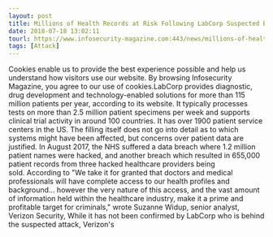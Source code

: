 ```yaml
---
layout: post
title: Millions of Health Records at Risk Following LabCorp Suspected Breach
date: 2018-07-18 13:02:11
tourl: https://www.infosecurity-magazine.com:443/news/millions-of-health-records-at-risk/
tags: [Attack]
---
```

Cookies enable us to provide the best experience possible and help us understand how visitors use our website. By browsing Infosecurity Magazine, you agree to our use of cookies.LabCorp provides diagnostic, drug development and technology-enabled solutions for more than 115 million patients per year, according to its website. It typically processes tests on more than 2.5 million patient specimens per week and supports clinical trial activity in around 100 countries. It has over 1900 patient service centers in the US. The filling itself does not go into detail as to which systems might have been affected, but concerns over patient data are justified. In August 2017, the NHS suffered a data breach where 1.2 million patient names were hacked, and another breach which resulted in 655,000 patient records from three hacked healthcare providers being sold. According to "We take it for granted that doctors and medical professionals will have complete access to our health profiles and background... however the very nature of this access, and the vast amount of information held within the healthcare industry, make it a prime and profitable target for criminals," wrote Suzanne Widup, senior analyst, Verizon Security, While it has not been confirmed by LabCorp who is behind the suspected attack, Verizon's 